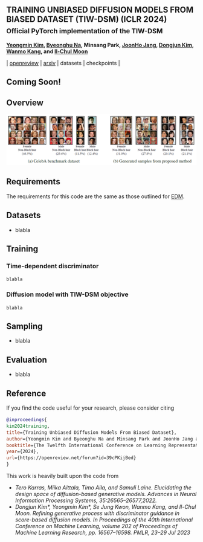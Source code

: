 ## TRAINING UNBIASED DIFFUSION MODELS FROM BIASED DATASET (TIW-DSM) (ICLR 2024) <br><sub>Official PyTorch implementation of the TIW-DSM </sub>



**[Yeongmin Kim](https://sites.google.com/view/yeongmin-space/%ED%99%88), [Byeonghu Na](https://sites.google.com/view/byeonghu-na), Minsang Park, [JoonHo Jang](https://sites.google.com/view/joonhojang), [Dongjun Kim](https://sites.google.com/view/dongjun-kim), [Wanmo Kang](https://sites.google.com/site/wanmokang), and [Il-Chul Moon](https://aai.kaist.ac.kr/bbs/board.php?bo_table=sub2_1&wr_id=3)**   

| [openreview](https://openreview.net/forum?id=39cPKijBed) | [arxiv](https://arxiv.org/abs/2403.01189) | datasets | checkpoints |

Coming Soon!
--------------------

## Overview
![Teaser image](./figures/figure1.PNG)

## Requirements
The requirements for this code are the same as those outlined for [EDM](https://github.com/NVlabs/edm).

## Datasets
  - blabla
## Training
  ### Time-dependent discriminator 
  ```
  blabla
   ```

  ### Diffusion model with TIW-DSM objective
  ```
  blabla
   ```

## Sampling
  - blabla

## Evaluation
  - blabla


## Reference
If you find the code useful for your research, please consider citing
```bib
@inproceedings{
kim2024training,
title={Training Unbiased Diffusion Models From Biased Dataset},
author={Yeongmin Kim and Byeonghu Na and Minsang Park and JoonHo Jang and Dongjun Kim and Wanmo Kang and Il-chul Moon},
booktitle={The Twelfth International Conference on Learning Representations},
year={2024},
url={https://openreview.net/forum?id=39cPKijBed}
}
```
This work is heavily built upon the code from
 - *Tero Karras, Miika Aittala, Timo Aila, and Samuli Laine. Elucidating the design space of diffusion-based generative models. Advances in Neural Information Processing Systems, 35:26565–26577,2022.*
 - *Dongjun Kim\*, Yeongmin Kim\*, Se Jung Kwon, Wanmo Kang, and Il-Chul Moon. Refining generative process with discriminator guidance in score-based diffusion models. In Proceedings of the 40th International Conference on Machine Learning, volume 202 of Proceedings of Machine Learning Research, pp. 16567–16598. PMLR, 23–29 Jul 2023*


